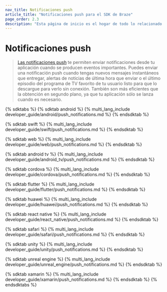 ```yaml
---
nav_title: Notificaciones push
article_title: "Notificaciones push para el SDK de Braze"
page_order: 2.3
description: "Esta página de inicio es el hogar de todo lo relacionado con las notificaciones push."
---
```


# Notificaciones push

> [Las notificaciones push]({{site.baseurl}}/user_guide/message_building_by_channel/push/about/) te permiten enviar notificaciones desde tu aplicación cuando se producen eventos importantes. Puedes enviar una notificación push cuando tengas nuevos mensajes instantáneos que entregar, alertas de noticias de última hora que enviar o el último episodio del programa de TV favorito de tu usuario listo para que lo descargue para verlo sin conexión. También son más eficientes que la obtención en segundo plano, ya que tu aplicación sólo se lanza cuando es necesario.

{% sdktabs %}
{% sdktab android %}
{% multi_lang_include developer_guide/android/push_notifications.md %}
{% endsdktab %}

{% sdktab swift %}
{% multi_lang_include developer_guide/swift/push_notifications.md %}
{% endsdktab %}

{% sdktab web %}
{% multi_lang_include developer_guide/web/push_notifications.md %}
{% endsdktab %}

{% sdktab android tv %}
{% multi_lang_include developer_guide/android_tv/push_notifications.md %}
{% endsdktab %}

{% sdktab cordova %}
{% multi_lang_include developer_guide/cordova/push_notifications.md %}
{% endsdktab %}

{% sdktab flutter %}
{% multi_lang_include developer_guide/flutter/push_notifications.md %}
{% endsdktab %}

{% sdktab huawei %}
{% multi_lang_include developer_guide/huawei/push_notifications.md %}
{% endsdktab %}

{% sdktab react native %}
{% multi_lang_include developer_guide/react_native/push_notifications.md %}
{% endsdktab %}

{% sdktab safari %}
{% multi_lang_include developer_guide/safari/push_notifications.md %}
{% endsdktab %}

{% sdktab unity %}
{% multi_lang_include developer_guide/unity/push_notifications.md %}
{% endsdktab %}

{% sdktab unreal engine %}
{% multi_lang_include developer_guide/unreal_engine/push_notifications.md %}
{% endsdktab %}

{% sdktab xamarin %}
{% multi_lang_include developer_guide/xamarin/push_notifications.md %}
{% endsdktab %}
{% endsdktabs %}
